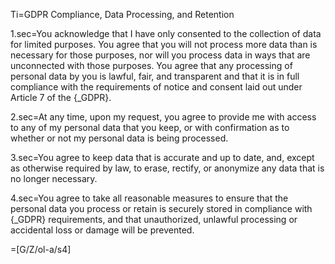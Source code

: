 Ti=GDPR Compliance, Data Processing, and Retention

1.sec=You acknowledge that I have only consented to the collection of data for limited purposes. You agree that you will not process more data than is necessary for those purposes, nor will you process data in ways that are unconnected with those purposes. You agree that any processing of personal data by you is lawful, fair, and transparent and that it is in full compliance with the requirements of notice and consent laid out under Article 7 of the {_GDPR}.

2.sec=At any time, upon my request, you agree to provide me with access to any of my personal data that you keep, or with confirmation as to whether or not my personal data is being processed.

3.sec=You agree to keep data that is accurate and up to date, and, except as otherwise required by law, to erase, rectify, or anonymize any data that is no longer necessary.

4.sec=You agree to take all reasonable measures to ensure that the personal data you process or retain is securely stored in compliance with {_GDPR} requirements, and that unauthorized, unlawful processing or accidental loss or damage will be prevented.

=[G/Z/ol-a/s4]